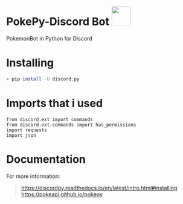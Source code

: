 # PokePy-Discord Bot <a href="https://pokeapi.co/api/v2/pokemon/dragonite"><img src='https://veekun.com/dex/media/pokemon/global-link/149.png' height=50px/></a>
PokemonBot in Python for Discord

# Installing
```sh
> pip install -U discord.py
```
# Imports that i used

```pythonimport discord
from discord.ext import commands
from discord.ext.commands import has_permissions
import requests
import json
```

# Documentation
For more information:
> https://discordpy.readthedocs.io/en/latest/intro.html#installing
> https://pokeapi.github.io/pokepy
